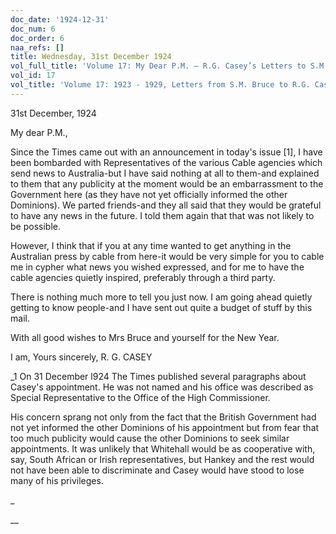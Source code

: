 ```yaml
---
doc_date: '1924-12-31'
doc_num: 6
doc_order: 6
naa_refs: []
title: Wednesday, 31st December 1924
vol_full_title: 'Volume 17: My Dear P.M. – R.G. Casey’s Letters to S.M. Bruce, 1924–1929'
vol_id: 17
vol_title: 'Volume 17: 1923 - 1929, Letters from S.M. Bruce to R.G. Casey'
---
```


31st December, 1924

My dear P.M.,

Since the Times came out with an announcement in today's issue [1], I have been bombarded with Representatives of the various Cable agencies which send news to Australia-but I have said nothing at all to them-and explained to them that any publicity at the moment would be an embarrassment to the Government here (as they have not yet officially informed the other Dominions). We parted friends-and they all said that they would be grateful to have any news in the future. I told them again that that was not likely to be possible.

However, I think that if you at any time wanted to get anything in the Australian press by cable from here-it would be very simple for you to cable me in cypher what news you wished expressed, and for me to have the cable agencies quietly inspired, preferably through a third party.

There is nothing much more to tell you just now. I am going ahead quietly getting to know people-and I have sent out quite a budget of stuff by this mail.

With all good wishes to Mrs Bruce and yourself for the New Year.

I am, Yours sincerely, R. G. CASEY 

_1 On 31 December l924 The Times published several paragraphs about Casey's appointment. He was not named and his office was described as Special Representative to the Office of the High Commissioner.

His concern sprang not only from the fact that the British Government had not yet informed the other Dominions of his appointment but from fear that too much publicity would cause the other Dominions to seek similar appointments. It was unlikely that Whitehall would be as cooperative with, say, South African or Irish representatives, but Hankey and the rest would not have been able to discriminate and Casey would have stood to lose many of his privileges.

_

 __
